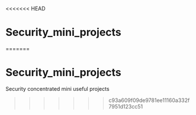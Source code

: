<<<<<<< HEAD
# Security_mini_projects 
=======
# Security_mini_projects
Security concentrated mini useful projects
>>>>>>> c93a609f09de9781ee11160a332f7951d123cc51

